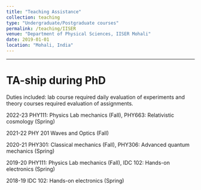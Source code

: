 ```yaml
---
title: "Teaching Assistance"
collection: teaching
type: "Undergraduate/Postgraduate courses"
permalink: /teaching/IISER
venue: "Department of Physical Sciences, IISER Mohali"
date: 2019-01-01
location: "Mohali, India"
---
```


---

TA-ship during PhD 
======

Duties included: lab course required daily evaluation of experiments and theory courses required evaluation of assignments.

2022-23 PHY111: Physics Lab mechanics (Fall), PHY663: Relativistic cosmology (Spring)

2021-22 PHY 201 Waves and Optics (Fall)

2020-21 PHY301: Classical mechanics (Fall), PHY306: Advanced quantum mechanics (Spring)

2019-20 PHY111: Physics Lab mechanics (Fall), IDC 102: Hands-on electronics (Spring)

2018-19 IDC 102: Hands-on electronics (Spring)